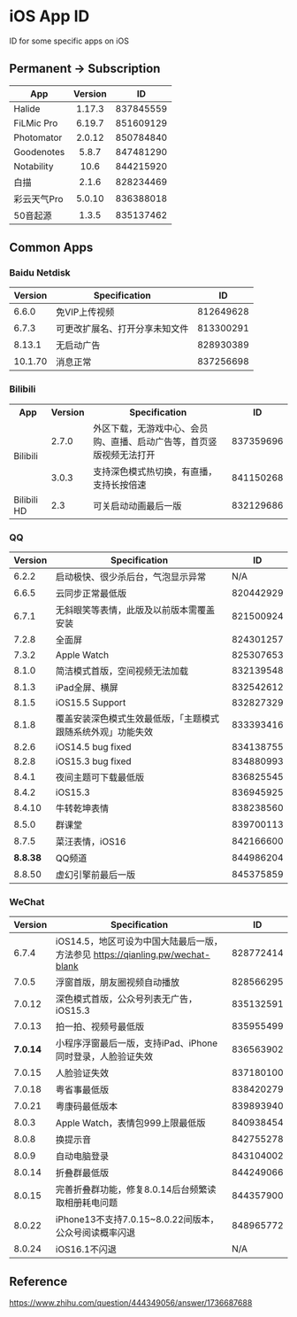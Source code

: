 <style>
  .table{
    text-align: center;
  }
</style>

# iOS App ID
ID for some specific apps on iOS

## Permanent -> Subscription

| App | Version | ID |
|--------| :---------:|--------|
|Halide|1.17.3|837845559|
|FiLMic Pro|6.19.7|851609129|
|Photomator|2.0.12|850784840|
|Goodenotes|5.8.7|847481290|
|Notability|10.6|844215920|
|白描|2.1.6|828234469|
|彩云天气Pro|5.0.10|836388018|
|50音起源|1.3.5|835137462|

## Common Apps
### Baidu Netdisk
| Version | Specification | ID |
|--------| ---------|--------|
|6.6.0|免VIP上传视频|812649628|
|6.7.3|可更改扩展名、打开分享未知文件|813300291|
|8.13.1|无启动广告|828930389|
|10.1.70|消息正常|837256698|


### Bilibili

<table>
  <tr>
    <th>App</th>
    <th>Version</th>
    <th>Specification</th>
    <th>ID</th>
  </tr>
  <tr>
    <td rowspan='2'>Bilibili</td>
    <td>2.7.0</td>
    <td>外区下载，无游戏中心、会员购、直播、启动广告等，首页竖版视频无法打开</td>
    <td>837359696</td>
  </tr>
  <tr>
    <td>3.0.3</td>
    <td>支持深色模式热切换，有直播，支持长按倍速</td>
    <td>841150268</td>
  </tr>
  <tr>
    <td>Bilibili HD</td>
    <td>2.3</td>  
    <td>可关启动动画最后一版</td>
    <td>832129686</td>  
  </tr>
</table>

### QQ
| Version | Specification | ID |
|--------| ---------|--------|
|6.2.2|启动极快、很少杀后台，气泡显示异常|N/A|
|6.6.5|云同步正常最低版|820442929|
|6.7.1|无斜眼笑等表情，此版及以前版本需覆盖安装|821500924| 
|7.2.8|全面屏|824301257| 
|7.3.2|Apple Watch|825307653| 
|8.1.0|简洁模式首版，空间视频无法加载|832139548| 
|8.1.3|iPad全屏、横屏|832542612| 
|8.1.5|iOS15.5 Support|832827329| 
|8.1.8|覆盖安装深色模式生效最低版，「主题模式跟随系统外观」功能失效|833393416| 
|8.2.6|iOS14.5 bug fixed|834138755| 
|8.2.8|iOS15.3 bug fixed|834880993| 
|8.4.1|夜间主题可下载最低版|836825545| 
|8.4.2|iOS15.3|836945925| 
|8.4.10|牛转乾坤表情|838238560| 
|8.5.0|群课堂|839700113| 
|8.7.5|菜汪表情，iOS16|842166600| 
|**8.8.38**|QQ频道|844986204| 
|8.8.50|虚幻引擎前最后一版|845375859|

### WeChat
| Version | Specification | ID |
|--------| ---------|--------|
|6.7.4|iOS14.5，地区可设为中国大陆最后一版，方法参见 https://qianling.pw/wechat-blank|828772414|
|7.0.5|浮窗首版，朋友圈视频自动播放|828566295|
|7.0.12|深色模式首版，公众号列表无广告，iOS15.3|835132591|
|7.0.13|拍一拍、视频号最低版|835955499|
|**7.0.14**|小程序浮窗最后一版，支持iPad、iPhone同时登录，人脸验证失效|836563902|
|7.0.15|人脸验证失效|837180100|
|7.0.18|粤省事最低版|838420279|
|7.0.21|粤康码最低版本|839893940|
|8.0.3|Apple Watch，表情包999上限最低版|840938454|
|8.0.8|换提示音|842755278|
|8.0.9|自动电脑登录|843104002|
|8.0.14|折叠群最低版|844249066|
|8.0.15|完善折叠群功能，修复8.0.14后台频繁读取相册耗电问题|844357900|
|8.0.22|iPhone13不支持7.0.15~8.0.22间版本，公众号阅读概率闪退|848965772|
|8.0.24|iOS16.1不闪退|N/A|



## Reference
https://www.zhihu.com/question/444349056/answer/1736687688
